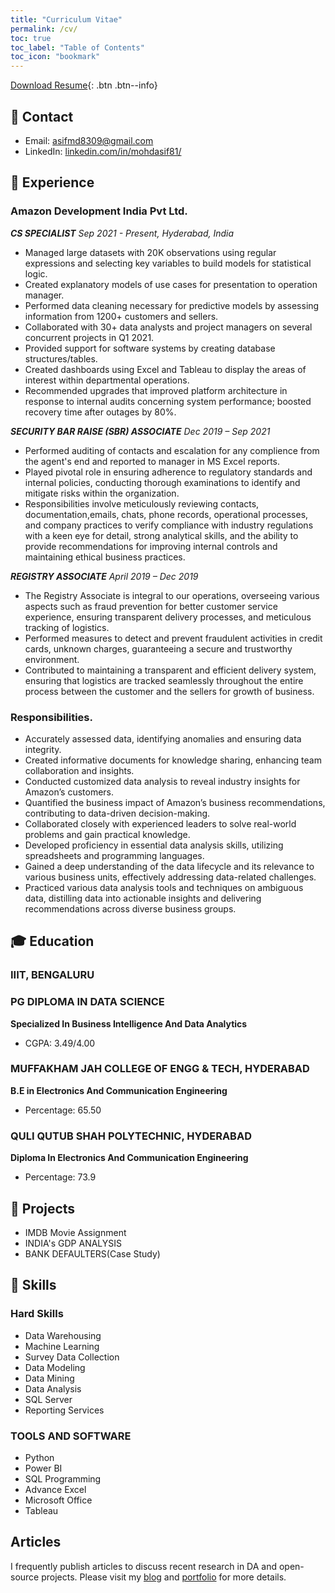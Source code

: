 ```yaml
---
title: "Curriculum Vitae"
permalink: /cv/
toc: true
toc_label: "Table of Contents"
toc_icon: "bookmark"
---
```

[Download Resume](https://datacrunchcentral.github.io/files/Resume.pdf){: .btn .btn--info}


## 📧 Contact
- Email: [asifmd8309@gmail.com]()
- LinkedIn: [linkedin.com/in/mohdasif81/](https://www.linkedin.com/in/mohdasif81/)

## 💼 Experience
### Amazon Development India Pvt Ltd.

***CS SPECIALIST***
*Sep 2021 - Present, Hyderabad, India*

- Managed large datasets with 20K observations using regular expressions and selecting key variables to build models for statistical logic.
- Created explanatory models of use cases for presentation to operation manager.
- Performed data cleaning necessary for predictive models by assessing information from 1200+ customers and sellers.
- Collaborated with 30+ data analysts and project managers on several concurrent projects in Q1 2021.
- Provided support for software systems by creating database structures/tables.
- Created dashboards using Excel and Tableau to display the areas of interest within
departmental operations.
- Recommended upgrades that improved platform architecture in response to internal audits concerning system performance; boosted recovery time after outages by 80%.

***SECURITY BAR RAISE (SBR) ASSOCIATE***
*Dec 2019 – Sep 2021*

- Performed auditing of contacts and escalation for any complience from the agent's end and reported to manager in MS Excel reports.
- Played pivotal role in ensuring adherence to regulatory standards and internal policies, conducting thorough examinations to identify and mitigate risks within the organization.
- Responsibilities involve meticulously reviewing contacts, documentation,emails, chats, phone records, operational processes, and company practices to verify compliance with industry regulations with a keen eye for detail, strong analytical skills, and the ability to provide recommendations for improving internal controls and maintaining ethical business practices.

***REGISTRY ASSOCIATE***
*April 2019 – Dec 2019*

- The Registry Associate is integral to our operations, overseeing various aspects such as fraud prevention for better customer service experience, ensuring transparent delivery processes, and meticulous tracking of logistics.
- Performed measures to detect and prevent fraudulent activities in credit cards, unknown charges, guaranteeing a secure and trustworthy environment.
- Contributed to maintaining a transparent and efficient delivery system, ensuring that logistics are tracked seamlessly throughout the entire process between the customer and the sellers for growth of business.

### Responsibilities.

- Accurately assessed data, identifying anomalies and ensuring data integrity.
- Created informative documents for knowledge sharing, enhancing team collaboration and insights.
- Conducted customized data analysis to reveal industry insights for Amazon’s customers.
- Quantified the business impact of Amazon’s business recommendations, contributing to data-driven decision-making.
- Collaborated closely with experienced leaders to solve real-world problems and gain practical knowledge.
- Developed proficiency in essential data analysis skills, utilizing spreadsheets and programming languages.
- Gained a deep understanding of the data lifecycle and its relevance to various business units, effectively addressing data-related challenges.
- Practiced various data analysis tools and techniques on ambiguous data, distilling data into actionable insights and delivering recommendations across diverse business groups.

## 🎓 Education
### IIIT, BENGALURU
### PG DIPLOMA IN DATA SCIENCE
**Specialized In Business Intelligence And Data Analytics**
- CGPA: 3.49/4.00

### MUFFAKHAM JAH COLLEGE OF ENGG & TECH, HYDERABAD
**B.E in Electronics And Communication Engineering**
- Percentage: 65.50
  
### QULI QUTUB SHAH POLYTECHNIC, HYDERABAD
**Diploma In Electronics And Communication Engineering**
- Percentage: 73.9

## 📝 Projects
- IMDB Movie Assignment
- INDIA's GDP ANALYSIS 
- BANK DEFAULTERS(Case Study)

## 🤖 Skills
### Hard Skills
-	Data Warehousing
-	Machine Learning
-	Survey Data Collection
-	Data Modeling
-	Data Mining
-	Data Analysis
-	SQL Server     
- Reporting Services

### TOOLS AND SOFTWARE
-	Python
-	Power BI
-	SQL Programming
-	Advance Excel
-	Microsoft Office
-	Tableau

## Articles
I frequently publish articles to discuss recent research in DA and open-source projects. Please visit my [blog](https://datacrunchcentral.github.io/posts/) and [portfolio](https://datacrunchcentral.github.io/portfolio/) for more details.

